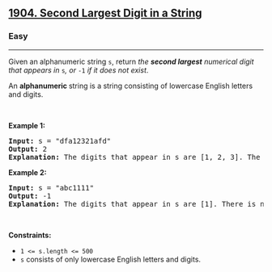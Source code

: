 <h2><a href="https://leetcode.com/problems/second-largest-digit-in-a-string">1904. Second Largest Digit in a String</a></h2><h3>Easy</h3><hr><p>Given an alphanumeric string <code>s</code>, return <em>the <strong>second largest</strong> numerical digit that appears in </em><code>s</code><em>, or </em><code>-1</code><em> if it does not exist</em>.</p>

<p>An <strong>alphanumeric</strong><strong> </strong>string is a string consisting of lowercase English letters and digits.</p>

<p> </p>
<p><strong class="example">Example 1:</strong></p>

<pre>
<strong>Input:</strong> s = "dfa12321afd"
<strong>Output:</strong> 2
<strong>Explanation:</strong> The digits that appear in s are [1, 2, 3]. The second largest digit is 2.
</pre>

<p><strong class="example">Example 2:</strong></p>

<pre>
<strong>Input:</strong> s = "abc1111"
<strong>Output:</strong> -1
<strong>Explanation:</strong> The digits that appear in s are [1]. There is no second largest digit. 
</pre>

<p> </p>
<p><strong>Constraints:</strong></p>

<ul>
	<li><code>1 <= s.length <= 500</code></li>
	<li><code>s</code> consists of only lowercase English letters and digits.</li>
</ul>
